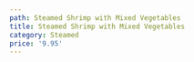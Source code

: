 ```yaml
---
path: Steamed Shrimp with Mixed Vegetables
title: Steamed Shrimp with Mixed Vegetables
category: Steamed
price: '9.95'
---
```


